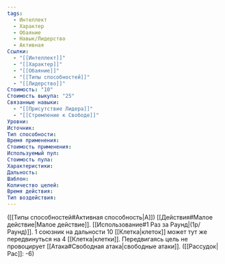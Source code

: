 ```yaml
---
tags:
  - Интеллект
  - Характер
  - Обаяние
  - Навык/Лидерство
  - Активная
Ссылки:
  - "[[Интеллект]]"
  - "[[Характер]]"
  - "[[Обаяние]]"
  - "[[Типы способностей]]"
  - "[[Лидерство]]"
Стоимость: "10"
Стоимость выкупа: "25"
Связанные навыки:
  - "[[Присутствие Лидера]]"
  - "[[Стремление к Свободе]]"
Уровни:
Источник:
Тип способности:
Время применения:
Стоимость применения:
Используемый пул:
Стоимость пула:
Характеристики:
Дальность:
Шаблон:
Количество целей:
Время действия:
Тип воздействия:
---
```

([[Типы способностей#Активная способность|А]]) [[Действия#Малое действие|Малое действие]]. [[Использование#1 Раз за Раунд|(1р/Раунд)]]. 1 союзник на дальности 10 [[Клетка|клеток]] может тут же передвинуться на 4 [[Клетка|клетки]]. Передвигаясь цель не провоцирует [[Атака#Свободная атака|свободные атаки]]. 
([[Рассудок|Рас]]: -6)